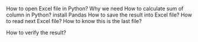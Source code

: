 How to open Excel file in Python? Why we need
How to calculate sum of column in Python? install Pandas
How to save the result into Excel file?
How to read next Excel file?
How to know this is the last file?









How to verify the result?

